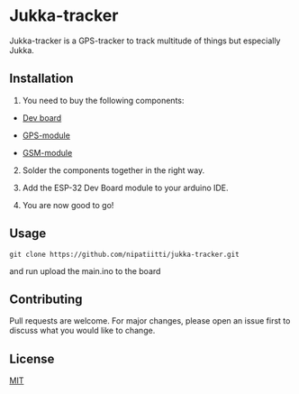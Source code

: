 # Jukka-tracker

Jukka-tracker is a GPS-tracker to track multitude of things but especially Jukka.

## Installation

1. You need to buy the following components:

* [Dev board](https://www.aliexpress.com/item/32992390199.html?spm=a2g0o.productlist.0.0.4912197amHv3iK&algo_pvid=65ea55c9-a010-464f-84cd-cef3dbf384f0&algo_expid=65ea55c9-a010-464f-84cd-cef3dbf384f0-0&btsid=ff9e2e31-0fd6-4b46-8e3f-375482789310&ws_ab_test=searchweb0_0,searchweb201602_10,searchweb201603_52)

* [GPS-module](https://www.aliexpress.com/item/4000171581579.html?spm=a2g0o.productlist.0.0.47455527zMYoir&algo_pvid=d6bcf4bd-764b-49ad-ae2b-ba97818d4472&algo_expid=d6bcf4bd-764b-49ad-ae2b-ba97818d4472-12&btsid=a918a91d-4ada-423c-a669-105d112aec2e&ws_ab_test=searchweb0_0,searchweb201602_10,searchweb201603_52)
 
* [GSM-module](https://www.aliexpress.com/item/32969640976.html?spm=a2g0o.productlist.0.0.57a0216fCeqXhW&algo_pvid=36717694-264a-4f3c-bc97-5f81e960742a&algo_expid=36717694-264a-4f3c-bc97-5f81e960742a-2&btsid=39727a83-d001-4458-808b-0fa7379d5297&ws_ab_test=searchweb0_0,searchweb201602_10,searchweb201603_52)

2. Solder the components together in the right way.

3. Add the ESP-32 Dev Board module to your arduino IDE.

4. You are now good to go!



## Usage

```
git clone https://github.com/nipatiitti/jukka-tracker.git
```

and run upload the main.ino to the board

## Contributing
Pull requests are welcome. For major changes, please open an issue first to discuss what you would like to change.

## License
[MIT](https://choosealicense.com/licenses/mit/)
